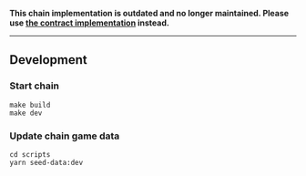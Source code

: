 **This chain implementation is outdated and no longer maintained. Please use [the contract implementation](../contract/README.md) instead.**

---

## Development

### Start chain

```
make build
make dev
```

### Update chain game data

```
cd scripts
yarn seed-data:dev
```

